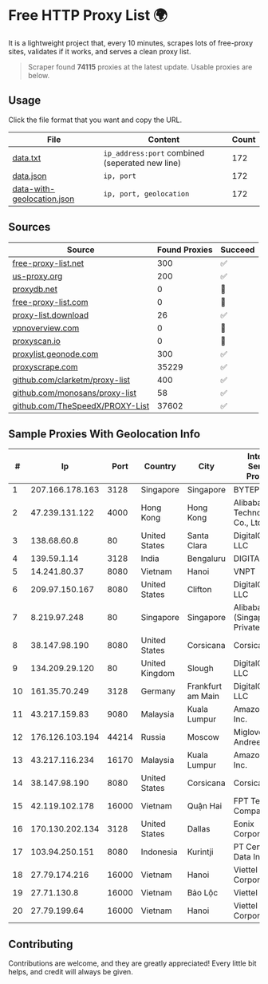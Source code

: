 
# Free HTTP Proxy List 🌍

It is a lightweight project that, every 10 minutes, scrapes lots of free-proxy sites, validates if it works, and serves a clean proxy list.


> Scraper found **74115** proxies at the latest update. Usable proxies are below.

## Usage

Click the file format that you want and copy the URL.


|File|Content|Count|
|----|-------|-----|
|[data.txt](https://raw.githubusercontent.com/themiralay/Proxy-List-World/master/data.txt)|`ip_address:port` combined (seperated new line)|172|
|[data.json](https://raw.githubusercontent.com/themiralay/Proxy-List-World/master/data.json)|`ip, port`|172|
|[data-with-geolocation.json](https://raw.githubusercontent.com/themiralay/Proxy-List-World/master/data-with-geolocation.json)|`ip, port, geolocation`|172|

## Sources

|Source|Found Proxies|Succeed|
|------|-------------|-------|
|[free-proxy-list.net](https://free-proxy-list.net)|300|✅|
|[us-proxy.org](https://www.us-proxy.org)|200|✅|
|[proxydb.net](http://proxydb.net)|0|🚫|
|[free-proxy-list.com](https://free-proxy-list.com/?page=&port=&type%5B%5D=http&type%5B%5D=https&up_time=0&search=Search)|0|🚫|
|[proxy-list.download](https://www.proxy-list.download/HTTP)|26|✅|
|[vpnoverview.com](https://vpnoverview.com/privacy/anonymous-browsing/free-proxy-servers)|0|🚫|
|[proxyscan.io](https://www.proxyscan.io)|0|🚫|
|[proxylist.geonode.com](https://proxylist.geonode.com/api/proxy-list?limit=300&page=1&sort_by=lastChecked&sort_type=desc&protocols=http,https)|300|✅|
|[proxyscrape.com](https://api.proxyscrape.com/v2/?request=displayproxies&protocol=http&timeout=10000&country=all&ssl=all&anonymity=all)|35229|✅|
|[github.com/clarketm/proxy-list](https://raw.githubusercontent.com/clarketm/proxy-list/master/proxy-list-raw.txt)|400|✅|
|[github.com/monosans/proxy-list](https://raw.githubusercontent.com/monosans/proxy-list/main/proxies/http.txt)|58|✅|
|[github.com/TheSpeedX/PROXY-List](https://raw.githubusercontent.com/TheSpeedX/PROXY-List/master/http.txt)|37602|✅|


## Sample Proxies With Geolocation Info

|#|Ip|Port|Country|City|Internet Service Provider|
|-|--|----|-------|----|-------------------------|
|1|207.166.178.163|3128|Singapore|Singapore|BYTEPLUS|
|2|47.239.131.122|4000|Hong Kong|Hong Kong|Alibaba (US) Technology Co., Ltd.|
|3|138.68.60.8|80|United States|Santa Clara|DigitalOcean, LLC|
|4|139.59.1.14|3128|India|Bengaluru|DIGITALOCEAN|
|5|14.241.80.37|8080|Vietnam|Hanoi|VNPT|
|6|209.97.150.167|8080|United States|Clifton|DigitalOcean, LLC|
|7|8.219.97.248|80|Singapore|Singapore|Alibaba Cloud (Singapore) Private Limited|
|8|38.147.98.190|8080|United States|Corsicana|Corsicana ISD|
|9|134.209.29.120|80|United Kingdom|Slough|DigitalOcean, LLC|
|10|161.35.70.249|3128|Germany|Frankfurt am Main|DigitalOcean, LLC|
|11|43.217.159.83|9080|Malaysia|Kuala Lumpur|Amazon.com, Inc.|
|12|176.126.103.194|44214|Russia|Moscow|Miglovets Egor Andreevich|
|13|43.217.116.234|16170|Malaysia|Kuala Lumpur|Amazon.com, Inc.|
|14|38.147.98.190|8080|United States|Corsicana|Corsicana ISD|
|15|42.119.102.178|16000|Vietnam|Quận Hai|FPT Telecom Company|
|16|170.130.202.134|3128|United States|Dallas|Eonix Corporation|
|17|103.94.250.151|8080|Indonesia|Kurintji|PT Centronet Data Indonesia|
|18|27.79.174.216|16000|Vietnam|Hanoi|Viettel Corporation|
|19|27.71.130.8|16000|Vietnam|Bảo Lộc|Viettel Group|
|20|27.79.199.64|16000|Vietnam|Hanoi|Viettel Corporation|



## Contributing

Contributions are welcome, and they are greatly appreciated! Every
little bit helps, and credit will always be given.

